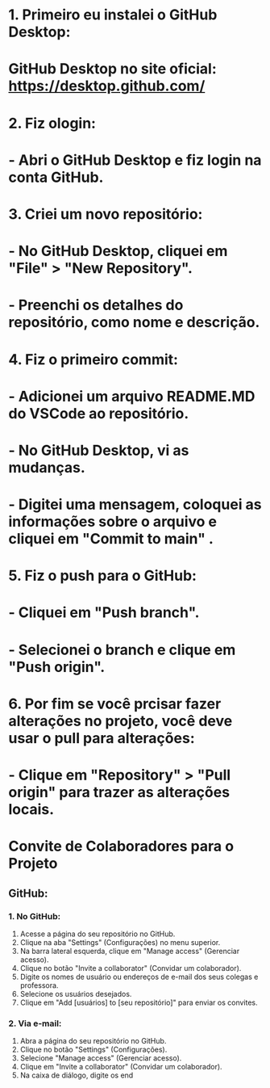 # 1. Primeiro eu instalei o GitHub Desktop:
#    GitHub Desktop no site oficial: https://desktop.github.com/
#
# 2. Fiz ologin:
#    - Abri o GitHub Desktop e fiz login na conta GitHub.
#
# 3. Criei um novo repositório:
#    - No GitHub Desktop, cliquei em "File" > "New Repository".
#    - Preenchi os detalhes do repositório, como nome e descrição.
#
# 4. Fiz o primeiro commit:
#    - Adicionei um arquivo README.MD do VSCode ao repositório.
#    - No GitHub Desktop, vi as mudanças.
#    - Digitei uma mensagem, coloquei as informações sobre o arquivo e cliquei em "Commit to main" .
#
# 5. Fiz o push para o GitHub:
#    - Cliquei em "Push branch".
#    - Selecionei o branch e clique em "Push origin".
#
# 6. Por fim se você prcisar fazer alterações no projeto, você deve usar o pull para alterações:
#    - Clique em "Repository" > "Pull origin" para trazer as alterações locais.
#
# Convite de Colaboradores para o Projeto

## GitHub:

### 1. No GitHub:

1. Acesse a página do seu repositório no GitHub.
2. Clique na aba "Settings" (Configurações) no menu superior.
3. Na barra lateral esquerda, clique em "Manage access" (Gerenciar acesso).
4. Clique no botão "Invite a collaborator" (Convidar um colaborador).
5. Digite os nomes de usuário ou endereços de e-mail dos seus colegas e professora.
6. Selecione os usuários desejados.
7. Clique em "Add [usuários] to [seu repositório]" para enviar os convites.

### 2. Via e-mail:

1. Abra a página do seu repositório no GitHub.
2. Clique no botão "Settings" (Configurações).
3. Selecione "Manage access" (Gerenciar acesso).
4. Clique em "Invite a collaborator" (Convidar um colaborador).
5. Na caixa de diálogo, digite os end
